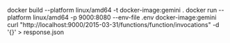docker build --platform linux/amd64 -t docker-image:gemini .
docker run --platform linux/amd64 -p 9000:8080 --env-file .env docker-image:gemini
curl "http://localhost:9000/2015-03-31/functions/function/invocations" -d '{}' > response.json
